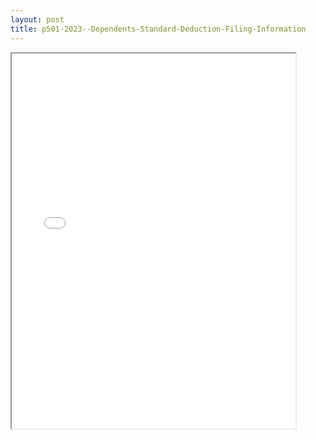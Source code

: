 ```yaml
---
layout: post
title: p501-2023--Dependents-Standard-Deduction-Filing-Information
---
```


<div class="pdf-container">
<iframe src="/ea/assets/pdfs/p501-2023--Dependents-Standard-Deduction-Filing-Information.pdf" height="600" width="90%" allowFullScreen="true"></iframe>
</div>

